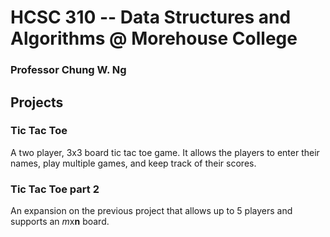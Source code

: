 # HCSC 310 -- Data Structures and Algorithms @ Morehouse College
### Professor Chung W. Ng

## Projects
### Tic Tac Toe

A two player, 3x3 board tic tac toe game. It allows the players to enter their
names, play multiple games, and keep track of their scores.

### Tic Tac Toe part 2

An expansion on the previous project that allows up to 5 players and supports
an *m*x**n** board.
